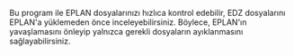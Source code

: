 Bu program ile EPLAN dosyalarınızı hızlıca kontrol edebilir, EDZ dosyalarını EPLAN'a yüklemeden önce inceleyebilirsiniz. Böylece, EPLAN'ın yavaşlamasını önleyip yalnızca gerekli dosyaların ayıklanmasını sağlayabilirsiniz.
